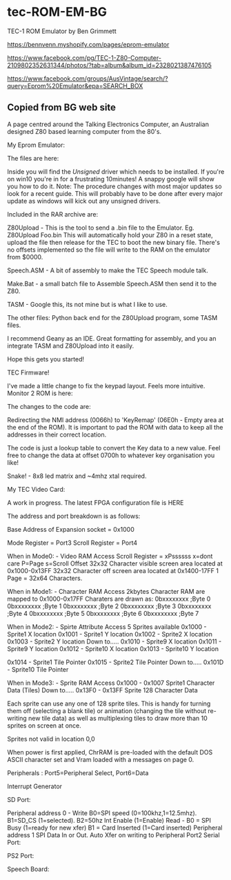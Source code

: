 # tec-ROM-EM-BG
TEC-1 ROM Emulator by Ben Grimmett

https://bennvenn.myshopify.com/pages/eprom-emulator

https://www.facebook.com/pg/TEC-1-Z80-Computer-2109802352631344/photos/?tab=album&album_id=2328021387476105

https://www.facebook.com/groups/AusVintage/search/?query=Eprom%20Emulator&epa=SEARCH_BOX

## Copied from BG web site


A page centred around the Talking Electronics Computer, an Australian designed Z80 based learning computer from the 80's.

My Eprom Emulator:



The files are here:

Inside you will find the *Unsigned* driver which needs to be installed. If you're on win10 you're in for a frustrating 10minutes! A snappy google will show you how to do it. Note: The procedure changes with most major updates so look for a recent guide. This will probably have to be done after every major update as windows will kick out any unsigned drivers.

Included in the RAR archive are:

Z80Upload - This is the tool to send a .bin file to the Emulator. Eg. Z80Upload Foo.bin This will automatically hold your Z80 in a reset state, upload the file then release for the TEC to boot the new binary file. There's no offsets implemented so the file will write to the RAM on the emulator from $0000. 

Speech.ASM - A bit of assembly to make the TEC Speech module talk.

Make.Bat - a small batch file to Assemble Speech.ASM then send it to the Z80.

TASM - Google this, its not mine but is what I like to use.

The other files: Python back end for the Z80Upload program, some TASM files.

I recommend Geany as an IDE. Great formatting for assembly, and you an integrate TASM and Z80Upload into it easily.

Hope this gets you started!

 

TEC Firmware!

I've made a little change to fix the keypad layout. Feels more intuitive. Monitor 2 ROM is here:



The changes to the code are:

Redirecting the NMI address (0066h) to 'KeyRemap' (06E0h - Empty area at the end of the ROM). It is important to pad the ROM with data to keep all the addresses in their correct location.





The code is just a lookup table to convert the Key data to a new value. Feel free to change the data at offset 0700h to whatever key organisation you like!

Snake! - 8x8 led matrix and ~4mhz xtal required.

 

My TEC Video Card:





A work in progress. The latest FPGA configuration file is HERE

The address and port breakdown is as follows:

Base Address of Expansion socket = 0x1000

Mode Register = Port3
Scroll Register = Port4

When in Mode0: - Video RAM Access
Scroll Register = xPssssss
x=dont care
P=Page
s=Scroll Offset
32x32 Character visible screen area located at 0x1000-0x13FF
32x32 Character off screen area located at 0x1400-17FF
1 Page = 32x64 Characters.

When in Mode1: - Character RAM Access
2kbytes Character RAM are mapped to 0x1000-0x17FF
Charaters are drawn as:
0bxxxxxxxx ;Byte 0
0bxxxxxxxx ;Byte 1
0bxxxxxxxx ;Byte 2
0bxxxxxxxx ;Byte 3
0bxxxxxxxx ;Byte 4
0bxxxxxxxx ;Byte 5
0bxxxxxxxx ;Byte 6
0bxxxxxxxx ;Byte 7

When in Mode2: - Spirte Attribute Access
5 Sprites available
0x1000 - Sprite1 X location
0x1001 - Sprite1 Y location
0x1002 - Sprite2 X location
0x1003 - Sprite2 Y location
Down to.....
0x1010 - Sprite9 X location
0x1011 - Sprite9 Y location
0x1012 - Sprite10 X location
0x1013 - Sprite10 Y location

0x1014 - Sprite1 Tile Pointer
0x1015 - Sprite2 Tile Pointer
Down to.....
0x101D - Sprite10 Tile Pointer

When in Mode3: - Sprite RAM Access
0x1000 - 0x1007 Sprite1 Character Data (Tiles)
Down to.....
0x13F0 - 0x13FF Sprite 128 Character Data

Each sprite can use any one of 128 sprite tiles. This is handy for turning them off (selecting a blank tile) or animation (changing the tile without re-writing new tile data) as well as multiplexing tiles to draw more than 10 sprites on screen at once.

Sprites not valid in location 0,0

When power is first applied, ChrRAM is pre-loaded with the default DOS ASCII character set and Vram loaded with a messages on page 0. 

Peripherals : Port5=Peripheral Select, Port6=Data

Interrupt Generator

SD Port:

Peripheral address 0 - Write
B0=SPI speed (0=100khz,1=12.5mhz).
B1=SD_CS (1=selected).
B2=50hz Int Enable (1=Enable)
Read -
B0 = SPI Busy (1=ready for new xfer)
B1 = Card Inserted (1=Card inserted)
Peripheral address 1
SPI Data In or Out. Auto Xfer on writing to Peripheral Port2
Serial Port:

PS2 Port:

 

Speech Board:



 
